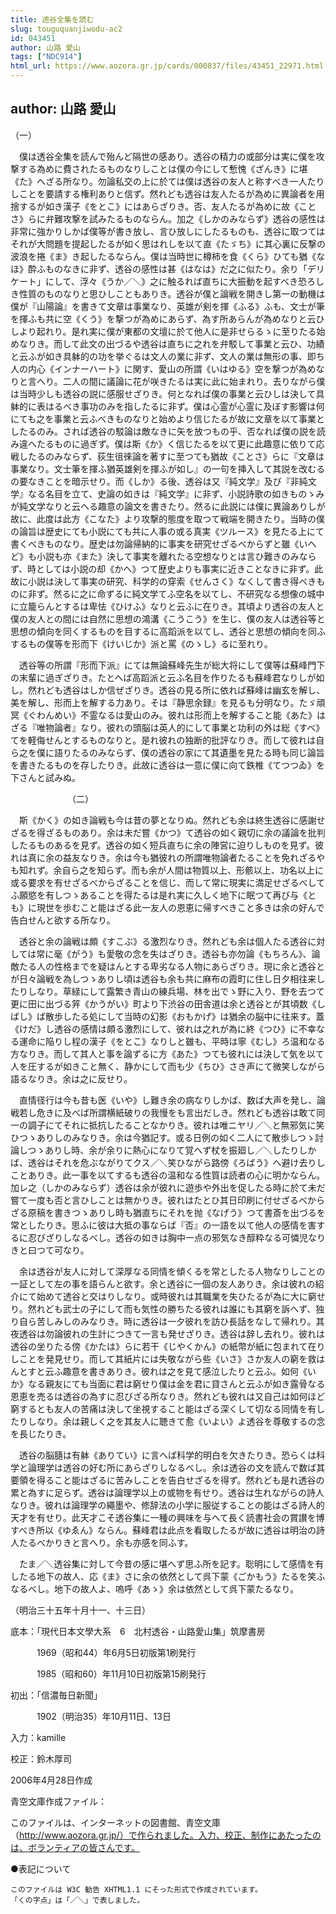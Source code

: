 ```yaml
---
title: 透谷全集を読む
slug: touguquanjiwodu-ac2
id: 043451
author: 山路 愛山
tags: ["NDC914"]
html_url: https://www.aozora.gr.jp/cards/000837/files/43451_22971.html
---
```


## author: 山路 愛山

（一）



　僕は透谷全集を読んで殆んど隔世の感あり。透谷の精力の或部分は実に僕を攻撃する為めに費されたるものなりしことは僕の今にして慙愧《ざんき》に堪《た》へざる所なり。勿論私交の上に於ては僕は透谷の友人と称すべき一人たりしことを要請する権利ありと信ず。然れども透谷は友人たるが為めに異論者を用捨するが如き漢子《をとこ》にはあらざりき。否、友人たるが為めに故《ことさ》らに弁難攻撃を試みたるものならん。加之《しかのみならず》透谷の感性は非常に強かりしかば僕等が書き放し、言ひ放しにしたるものも、透谷に取つてはそれが大問題を提起したるが如く思はれしを以て直《たゞち》に其心裏に反撃の波浪を捲《ま》き起したるならん。僕は当時世に樽柿を食《くら》ひても猶《なほ》酔ふものなきに非ず、透谷の感性は甚《はなは》だ之に似たり。余り「デリケート」にして、浮々《うか／＼》之に触るれば直ちに大振動を起すべき恐ろしき性質のものなりと思ひしこともありき。透谷が僕と論戦を開きし第一の動機は僕が『山陽論』を書きて文章は事業なり、英雄が剣を揮《ふる》ふも、文士が筆を揮ふも共に空《くう》を撃つが為めにあらず、為す所あらんが為めなりと云ひしより起れり。是れ実に僕が東都の文壇に於て他人に是非せらるゝに至りたる始めなりき。而して此文の出づるや透谷は直ちに之れを弁駁して事業と云ひ、功績と云ふが如き具躰的の功を挙ぐるは文人の業に非ず、文人の業は無形の事、即ち人の内心《インナーハート》に関す、愛山の所謂《いはゆる》空を撃つが為めなりと言へり。二人の間に議論に花が咲きたるは実に此に始まれり。去りながら僕は当時少しも透谷の説に感服せざりき。何となれば僕の事業と云ひしは決して具躰的に表はるべき事功のみを指したるに非ず。僕は心霊が心霊に及ぼす影響は何にても之を事業と云ふべきものなりと始めより信じたるが故に文章を以て事業としたるのみ。されば透谷の駁論は敵なきに矢を放つもの乎、否なれば僕の説を読み違へたるものに過ぎず。僕は斯《か》く信じたるを以て更に此趣意に依りて応戦したるのみならず、荻生徂徠論を著すに至つても猶故《ことさ》らに『文章は事業なり。文士筆を揮ふ猶英雄剣を揮ふが如し』の一句を挿入して其説を改むるの要なきことを暗示せり。而《しか》る後、透谷は又『純文学』及び『非純文学』なる名目を立て、史論の如きは『純文学』に非ず、小説詩歌の如きものゝみが純文学なりと云へる趣意の論文を書きたり。然るに此説には僕に異論ありしが故に、此度は此方《こなた》より攻撃的態度を取つて戦端を開きたり。当時の僕の論旨は歴史にても小説にても共に人事の或る真実《ツルース》を見たる上にて書くべきものなり。歴史は勿論帰納的に事実を研究せざるべからずと雖《いへど》も小説も亦《また》決して事実を離れたる空想なりとは言ひ難きのみならず、時としては小説の却《かへ》つて歴史よりも事実に近きことなきに非ず。此故に小説は決して事実の研究、科学的の穿索《せんさく》なくして書き得べきものに非ず。然るに之に命ずるに純文学てふ空名を以てし、不研究なる想像の城中に立籠らんとするは卑怯《ひけふ》なりと云ふに在りき。其頃より透谷の友人と僕の友人との間には自然に思想の鴻溝《こうこう》を生じ、僕の友人は透谷等と思想の傾向を同くするものを目するに高蹈派を以てし、透谷と思想の傾向を同ふするもの僕等を形而下《けいじか》派と罵《のゝし》るに至れり。

　透谷等の所謂『形而下派』にては無論蘇峰先生が総大将にして僕等は蘇峰門下の末輩に過ぎざりき。たとへば高蹈派と云ふ名目を作りたるも蘇峰君なりしが如し。然れども透谷はしか信ぜざりき。透谷の見る所に依れば蘇峰は幽玄を解し、美を解し、形而上を解する力あり。そは『静思余録』を見るも分明なり。たゞ頑冥《ぐわんめい》不霊なるは愛山のみ。彼れは形而上を解すること能《あた》はざる『唯物論者』なり。彼れの頭脳は英人的にして事業と功利の外は総《すべ》てを軽侮せんとするものなりと。是れ彼れの独断的批評なりき。而して彼れは自ら之を僕に語りたるのみならず、僕の透谷の家にて其遺墨を見たる時も同じ論旨を書きたるものを存したりき。此故に透谷は一意に僕に向て鉄椎《てつつゐ》を下さんと試みぬ。



　　　　　　　（二）



　斯《かく》の如き論戦も今は昔の夢となりぬ。然れども余は終生透谷に感謝せざるを得ざるものあり。余は未だ嘗《かつ》て透谷の如く親切に余の議論を批判したるものあるを見ず。透谷の如く短兵直ちに余の陣営に迫りしものを見ず。彼れは真に余の益友なりき。余は今も猶彼れの所謂唯物論者たることを免れざるやも知れず。余自ら之を知らず。而も余が人間は物質以上、形骸以上、功名以上に或る要求を有せざるべからざることを信じ、而して常に現実に満足せざるべしてふ願慾を有しつゝあることを得たるは是れ実に久しく地下に眠つて再び与《とも》に現世を歩むこと能はざる此一友人の恩恵に帰すべきこと多きは余の好んで告白せんと欲する所なり。

　透谷と余の論戦は頗《すこぶ》る激烈なりき。然れども余は個人たる透谷に対しては常に毫《がう》も愛敬の念を失はざりき。透谷も亦勿論《もちろん》、論敵たる人の性格までを疑はんとする卑劣なる人物にあらざりき。現に余と透谷とが日々論戦を為しつゝありし頃は透谷も余も共に麻布の霞町に住し日夕相往来したりしなり。草緑にして露繁き青山の練兵場、林を出でゝ野に入り、野を去つて更に田に出づる笄《かうがい》町より下渋谷の田舎道は余と透谷とが其頃数《しばし》ば散歩したる処にして当時の幻影《おもかげ》は猶余の脳中に往来す。蓋《けだ》し透谷の感情は頗る激烈にして、彼れは之れが為に終《つひ》に不幸なる運命に陥りし程の漢子《をとこ》なりしと雖も、平時は寧《むし》ろ温和なる方なりき。而して其人と事を論ずるに方《あた》つても彼れには決して気を以て人を圧するが如きこと無く、静かにして而も少《ちひ》さき声にて微笑しながら語るなりき。余は之に反せり。

　直情径行は今も昔も医《いや》し難き余の病なりしかば、数ば大声を発し、論戦若し危きに及べば所謂横紙破りの我慢をも言出だしき。然れども透谷は敢て同一の調子にてそれに抵抗したることなかりき。彼れは唯ニヤリ／＼と無邪気に笑ひつゝありしのみなりき。余は今猶記す。或る日例の如く二人にて散歩しつゝ討論しつゝありし時、余が余りに熱心になりて覚へず杖を振廻し／＼したりしかば、透谷はそれを危ぶながりてクス／＼笑ひながら路傍《ろばう》へ避け去りしことありき。此一事を以てするも透谷の温和なる性質は読者の心に明かならん。加レ之（しかのみならず）透谷は余が彼れに遊歩や外出を促したる時に於て未だ嘗て一度も否と言ひしことは無かりき。彼れはたとひ其日印刷に付せざるべからざる原稿を書きつゝありし時も猶直ちにそれを抛《なげう》つて書斎を出づるを常としたりき。思ふに彼は大抵の事ならば『否』の一語を以て他人の感情を害するに忍びざりしなるべし。透谷の如きは胸中一点の邪気なき醇粋なる可憐児なりきと曰つて可なり。

　余は透谷が友人に対して深厚なる同情を傾くるを常としたる人物なりしことの一証として左の事を語らんと欲す。余と透谷に一個の友人ありき。余は彼れの紹介にて始めて透谷と交はりしなり。或時彼れは其職業を失ひたるが為に大に窮せり。然れども武士の子にして而も気性の勝ちたる彼れは誰にも其窮を訴へず、独り自ら苦しみしのみなりき。時に透谷は一夕彼れを訪ひ長話をなして帰れり。其夜透谷は勿論彼れの生計につきて一言も発せざりき。透谷は辞し去れり。彼れは透谷の坐りたる傍《かたは》らに若干《じやくかん》の紙幣が紙に包まれて在りしことを発見せり。而して其紙片には失敬ながら些《いさ》さか友人の窮を救はんとすと云ふ趣意を書きありき。彼れは之を見て感泣したりと云ふ。如何《いか》なる親友にても当面に君は窮せり僕は金を君に貸さんと云ふが如き露骨なる恩恵を売るは透谷の為すに忍びざる所なりき。然れども彼れは又自己は如何ほど窮するとも友人の苦痛は決して坐視すること能はざる深くして切なる同情を有したりしなり。余は親しく之を其友人に聴きて愈《いよい》よ透谷を尊敬するの念を長じたりき。

　透谷の脳膸は有躰《ありてい》に言へば科学的明白を欠きたりき。恐らくは科学と論理学は透谷の好む所にあらざりしなるべし。余は透谷の文を読んで数ば其要領を得ること能はざるに苦みしことを告白せざるを得ず。然れども是れ透谷の累と為すに足らず。透谷は論理学以上の或物を有せり。透谷は生れながらの詩人なりき。彼れは論理学の繩墨や、修辞法の小学に服従することの能はざる詩人的天才を有せり。此天才こそ透谷集に一種の興味を与へて長く読書社会の賞讃を博すべき所以《ゆゑん》ならん。蘇峰君は此点を看取したるが故に透谷は明治の詩人たるべかりきと言へり。余も亦感を同ふす。

　たま／＼透谷集に対して今昔の感に堪へず思ふ所を記す。聡明にして感情を有したる地下の故人、応《ま》さに余の依然として呉下蒙《ごかもう》たるを笑ふなるべし。地下の故人よ、嗚呼《あゝ》余は依然として呉下蒙たるなり。

（明治三十五年十月十一、十三日）













底本：「現代日本文學大系　6　北村透谷・山路愛山集」筑摩書房


　　　1969（昭和44）年6月5日初版第1刷発行

　　　1985（昭和60）年11月10日初版第15刷発行

初出：「信濃毎日新聞」

　　　1902（明治35）年10月11日、13日

入力：kamille

校正：鈴木厚司

2006年4月28日作成

青空文庫作成ファイル：

このファイルは、インターネットの図書館、青空文庫（http://www.aozora.gr.jp/）で作られました。入力、校正、制作にあたったのは、ボランティアの皆さんです。











●表記について


	このファイルは W3C 勧告 XHTML1.1 にそった形式で作成されています。
	「くの字点」は「／＼」で表しました。
